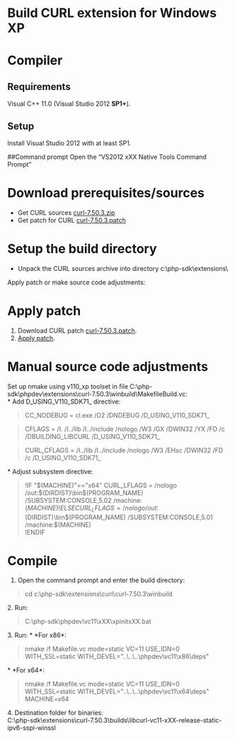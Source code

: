 # Build CURL extension for Windows XP

# Compiler

## Requirements

Visual C++ 11.0 (Visual Studio 2012 <b>SP1+</b>).


## Setup
Install Visual Studio 2012 with at least SP1.

##Command prompt
Open the “VS2012 xXX Native Tools Command Prompt”


# Download prerequisites/sources
* Get CURL sources [curl-7.50.3.zip](https://github.com/ProgerXP/php-5.6-xp/raw/master/downloads/curl-7.50.3.zip)
* Get patch for CURL [curl-7.50.3.patch](https://github.com/ProgerXP/php-5.6-xp/raw/master/extensions/curl-7.50.3.patch)

# Setup the build directory
* Unpack the CURL sources archive into directory c:\php-sdk\extensions\

Apply patch or make source code adjustments:

# Apply patch
1. Download CURL patch [curl-7.50.3.patch](https://github.com/ProgerXP/php-5.6-xp/blob/master/extensions/curl-7.50.3.patch).
2. [Apply patch](https://github.com/ProgerXP/php-5.6-xp/blob/master/apply_patch.md).

# Manual source code adjustments
Set up nmake using v110_xp toolset in file C:\php-sdk\phpdev\extensions\curl-7.50.3\winbuild\MakefileBuild.vc:  
    * Add D_USING_V110_SDK71_ directive:
      <blockquote>CC_NODEBUG  = cl.exe /O2 /DNDEBUG /D_USING_V110_SDK71_</blockquote>
      <blockquote>CFLAGS     = /I. /I../lib /I../include /nologo /W3 /GX /DWIN32 /YX /FD /c /DBUILDING_LIBCURL /D_USING_V110_SDK71_</blockquote>
      <blockquote>CURL_CFLAGS   =  /I../lib /I../include /nologo /W3 /EHsc /DWIN32 /FD /c /D_USING_V110_SDK71_</blockquote>
    * Adjust subsystem directive:
      <blockquote>!IF "$(MACHINE)"=="x64"  
                  CURL_LFLAGS   = /nologo /out:$(DIRDIST)\bin\$(PROGRAM_NAME) /SUBSYSTEM:CONSOLE,5.02 /machine:$(MACHINE)  
                  !ELSE  
                  CURL_LFLAGS   = /nologo /out:$(DIRDIST)\bin\$(PROGRAM_NAME) /SUBSYSTEM:CONSOLE,5.01 /machine:$(MACHINE)  
                  !ENDIF</blockquote>

# Compile
1. Open the command prompt and enter the build directory:
<blockquote>cd c:\php-sdk\extensions\curl\curl-7.50.3\winbuild </blockquote>
2. Run:
<blockquote>C:\php-sdk\phpdev\vc11\xXX\xpinitxXX.bat</blockquote>
3. Run:
    * *For x86*:
      <blockquote>nmake /f Makefile.vc mode=static VC=11 USE_IDN=0 WITH_SSL=static WITH_DEVEL="..\..\..\phpdev\vc11\x86\deps"</blockquote>
    * *For x64*:
      <blockquote>nmake /f Makefile.vc mode=static VC=11 USE_IDN=0 WITH_SSL=static WITH_DEVEL="..\..\..\phpdev\vc11\x64\deps" MACHINE=x64</blockquote>
4. Destination folder for binaries:<br/>
      C:\php-sdk\extensions\curl-7.50.3\builds\libcurl-vc11-xXX-release-static-ipv6-sspi-winssl<br/>
  
